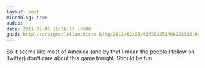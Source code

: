 ```yaml
---
layout: post
microblog: true
audio: 
date: 2011-02-06 15:26:13 -0600
guid: http://craigmcclellan.micro.blog/2011/02/06/t34362251406221313.html
---
```

So it seems like most of America (and by that I mean the people I follow on Twitter) don't care about this game tonight.  Should be fun.
